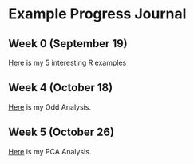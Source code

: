 # Example Progress Journal

## Week 0 (September 19)

[Here](http://htmlpreview.github.io/?https://github.com/BU-IE-582/fall18-emirbug/blob/master/files/example_homework_0.html) is my 5 interesting R examples

## Week 4 (October 18)

[Here](http://htmlpreview.github.io/?https://github.com/BU-IE-582/fall18-emirbug/blob/master/files/Homework_1.html) is my Odd Analysis.

## Week 5 (October 26)

[Here](http://htmlpreview.github.io/?https://github.com/BU-IE-582/fall18-emirbug/blob/master/files/Homework_2.html) is my PCA Analysis.


        
      
